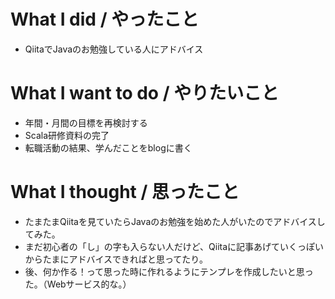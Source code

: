 # What I did / やったこと
- QiitaでJavaのお勉強している人にアドバイス

# What I want to do / やりたいこと
- 年間・月間の目標を再検討する
- Scala研修資料の完了
- 転職活動の結果、学んだことをblogに書く

# What I thought / 思ったこと
- たまたまQiitaを見ていたらJavaのお勉強を始めた人がいたのでアドバイスしてみた。
- まだ初心者の「し」の字も入らない人だけど、Qiitaに記事あげていくっぽいからたまにアドバイスできればと思ってたり。
- 後、何か作る！って思った時に作れるようにテンプレを作成したいと思った。（Webサービス的な。）
